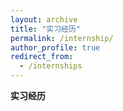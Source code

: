 ```yaml
---
layout: archive
title: "实习经历"
permalink: /internship/
author_profile: true
redirect_from:
  - /internships
---
```


**实习经历**

